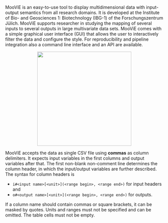 MooViE is an easy-to-use tool to display multidimensional data with input-output semantics from all research domains.
It is developed at the Institute of Bio- and Geosciences 1: Biotechnology (IBG-1) of the Forschungszentrum Jülich. 
MooViE supports researcher in studying the mapping of several inputs to several outputs in large multivariate data
sets. MooViE comes with a simple graphical user interface (GUI) that allows the user to interactively filter the 
data and configure the style. For reproducibility and pipeline integration also a command line interface and an
API are available.

<p align="center">
  <img width="300" src="_images/red.png" />
</p>

MooViE accepts the data as single CSV file using **commas** as column delimiters. It expects input variables in the 
first columns and output variables after that. The first non-blank non-comment line determines the column header, in
which the input/output variables are further described. The syntax for column headers is 
- `i#<input name>[<unit>](<range begin>, <range end>)` for input headers and 
- `o#<output name>[<unit>](<range begin>, <range end>)` for outputs. 

If a column name should contain commas or square brackets, it can be masked by quotes. Units and ranges must not be
specified and can be omitted. The table cells must not be empty.